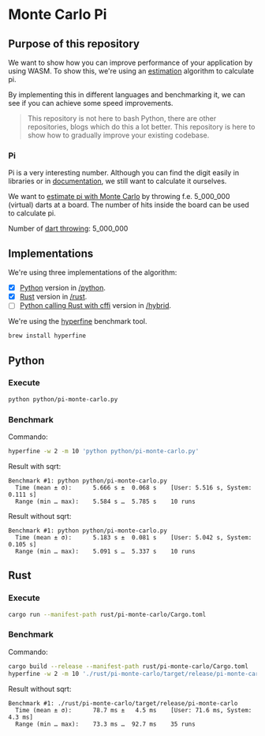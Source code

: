 # Monte Carlo Pi

## Purpose of this repository

We want to show how you can improve performance of your application by using WASM. 
To show this, we're using an [estimation](https://www.youtube.com/watch?v=MhbT7EvYN0c) algorithm to calculate pi.

By implementing this in different languages and benchmarking it, we can see if you can achieve some speed improvements.

> This repository is not here to bash Python, there are other repositories, blogs which do this a lot better. This repository is here to show how to gradually improve your existing codebase.

### Pi
Pi is a very interesting number. Although you can find the digit easily in libraries or in [documentation](http://www.geom.uiuc.edu/~huberty/math5337/groupe/digits.html), we still want to calculate it ourselves.

We want to [estimate pi with Monte Carlo](https://academo.org/demos/estimating-pi-monte-carlo/) by throwing f.e. 5_000_000 (virtual) darts at a board. The number of hits inside the board can be used to calculate pi.

Number of [dart throwing](https://www.youtube.com/watch?v=6nhgLmzjgXM): 5_000_000


## Implementations

We're using three implementations of the algorithm:
- [x] [Python](https://www.python.org/) version in [/python](/python).
- [x] [Rust](https://www.rust-lang.org/) version in [/rust](/rust).
- [ ] [Python calling Rust with cffi](https://bheisler.github.io/post/calling-rust-in-python/) version in [/hybrid](/hybrid).

We're using the [hyperfine](https://github.com/sharkdp/hyperfine) benchmark tool.

```bash
brew install hyperfine
```


## Python

### Execute

```bash
python python/pi-monte-carlo.py
```

### Benchmark

Commando:
``` bash
hyperfine -w 2 -m 10 'python python/pi-monte-carlo.py'
```

Result with sqrt:
```
Benchmark #1: python python/pi-monte-carlo.py
  Time (mean ± σ):      5.666 s ±  0.068 s    [User: 5.516 s, System: 0.111 s]
  Range (min … max):    5.584 s …  5.785 s    10 runs
```
Result without sqrt:
```
Benchmark #1: python python/pi-monte-carlo.py
  Time (mean ± σ):      5.183 s ±  0.081 s    [User: 5.042 s, System: 0.105 s]
  Range (min … max):    5.091 s …  5.337 s    10 runs
```

## Rust

### Execute

```bash
cargo run --manifest-path rust/pi-monte-carlo/Cargo.toml
```

### Benchmark

Commando:
``` bash
cargo build --release --manifest-path rust/pi-monte-carlo/Cargo.toml
hyperfine -w 2 -m 10 './rust/pi-monte-carlo/target/release/pi-monte-carlo'
```

Result without sqrt:
```
Benchmark #1: ./rust/pi-monte-carlo/target/release/pi-monte-carlo
  Time (mean ± σ):      78.7 ms ±   4.5 ms    [User: 71.6 ms, System: 4.3 ms]
  Range (min … max):    73.3 ms …  92.7 ms    35 runs
```


